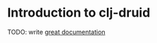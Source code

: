 # Introduction to clj-druid

TODO: write [great documentation](http://jacobian.org/writing/what-to-write/)
